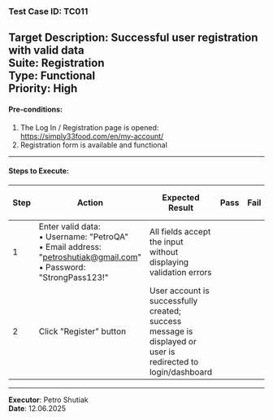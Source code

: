 ### Test Case ID: TC011  
**Target Description**: Successful user registration with valid data  
**Suite**: Registration  
**Type**: Functional  
**Priority**: High  
---

#### Pre-conditions:
1. The Log In / Registration page is opened: https://simply33food.com/en/my-account/  
2. Registration form is available and functional  

---

#### Steps to Execute:

| Step | Action | Expected Result | Pass | Fail | Bug Report ID |
|------|--------|------------------|------|------|----------------|
| 1 | Enter valid data:<br>• Username: "PetroQA"<br>• Email address: "petroshutiak@gmail.com"<br>• Password: "StrongPass123!" | All fields accept the input without displaying validation errors |      |      |                |
| 2 | Click "Register" button | User account is successfully created; success message is displayed or user is redirected to login/dashboard |      |      |                |

---

**Executor**: Petro Shutiak  
**Date**: 12.06.2025  
